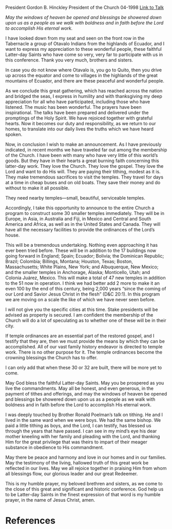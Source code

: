 President Gordon B. Hinckley
President of the Church
04-1998
[Link to Talk](https://www.churchofjesuschrist.org/study/general-conference/1998/04/new-temples-to-provide-crowning-blessings-of-the-gospel?lang=eng)

_May the windows of heaven be opened and blessings be showered down upon us as a people as we walk with boldness and in faith before the Lord to accomplish His eternal work._

I have looked down from my seat and seen on the front row in the Tabernacle a group of Otavalo Indians from the highlands of Ecuador, and I want to express my appreciation to these wonderful people, these faithful Latter-day Saints who have come so very, very far to participate with us in this conference. Thank you very much, brothers and sisters.

In case you do not know where Otavalo is, you go to Quito, then you drive up across the equator and come to villages in the highlands of the great mountains of Ecuador, and there are these peaceful and wonderful people.

As we conclude this great gathering, which has reached across the nation and bridged the seas, I express in humility and with thanksgiving my deep appreciation for all who have participated, including those who have listened. The music has been wonderful. The prayers have been inspirational. The talks have been prepared and delivered under the promptings of the Holy Spirit. We have rejoiced together with grateful hearts. Now it becomes our duty and responsibility, as we return to our homes, to translate into our daily lives the truths which we have heard spoken.

Now, in conclusion I wish to make an announcement. As I have previously indicated, in recent months we have traveled far out among the membership of the Church. I have been with many who have very little of this world’s goods. But they have in their hearts a great burning faith concerning this latter-day work. They love the Church. They love the gospel. They love the Lord and want to do His will. They are paying their tithing, modest as it is. They make tremendous sacrifices to visit the temples. They travel for days at a time in cheap buses and on old boats. They save their money and do without to make it all possible.

They need nearby temples—small, beautiful, serviceable temples.

Accordingly, I take this opportunity to announce to the entire Church a program to construct some 30 smaller temples immediately. They will be in Europe, in Asia, in Australia and Fiji, in Mexico and Central and South America and Africa, as well as in the United States and Canada. They will have all the necessary facilities to provide the ordinances of the Lord’s house.

This will be a tremendous undertaking. Nothing even approaching it has ever been tried before. These will be in addition to the 17 buildings now going forward in England; Spain; Ecuador; Bolivia; the Dominican Republic; Brazil; Colombia; Billings, Montana; Houston, Texas; Boston, Massachusetts; White Plains, New York; and Albuquerque, New Mexico; and the smaller temples in Anchorage, Alaska; Monticello, Utah; and Colonia Juárez, Mexico. This will make a total of 47 new temples in addition to the 51 now in operation. I think we had better add 2 more to make it an even 100 by the end of this century, being 2,000 years “since the coming of our Lord and Savior Jesus Christ in the flesh” (D&C 20:1). In this program we are moving on a scale the like of which we have never seen before.

I will not give you the specific cities at this time. Stake presidents will be advised as property is secured. I am confident the membership of the Church will do a lot of speculating as to whether one of these will be in their city.

If temple ordinances are an essential part of the restored gospel, and I testify that they are, then we must provide the means by which they can be accomplished. All of our vast family history endeavor is directed to temple work. There is no other purpose for it. The temple ordinances become the crowning blessings the Church has to offer.

I can only add that when these 30 or 32 are built, there will be more yet to come.

May God bless the faithful Latter-day Saints. May you be prospered as you live the commandments. May all be honest, and even generous, in the payment of tithes and offerings, and may the windows of heaven be opened and blessings be showered down upon us as a people as we walk with boldness and in faith before the Lord to accomplish His eternal work.

I was deeply touched by Brother Ronald Poelman’s talk on tithing. He and I lived in the same ward when we were boys. We had the same bishop. We paid a little tithing as boys, and the Lord, I can testify, has blessed us through the years that have passed. I can see in my mind’s eye his dear mother kneeling with her family and pleading with the Lord, and thanking Him for the great privilege that was theirs to impart of their meager substance in obedience to His commandment.

May there be peace and harmony and love in our homes and in our families. May the testimony of the living, hallowed truth of this great work be reflected in our lives. May we all rejoice together in praising Him from whom all blessings flow, our glorious leader and our great Redeemer.

This is my humble prayer, my beloved brethren and sisters, as we come to the close of this great and significant and historic conference. God help us to be Latter-day Saints in the finest expression of that word is my humble prayer, in the name of Jesus Christ, amen.

# References
